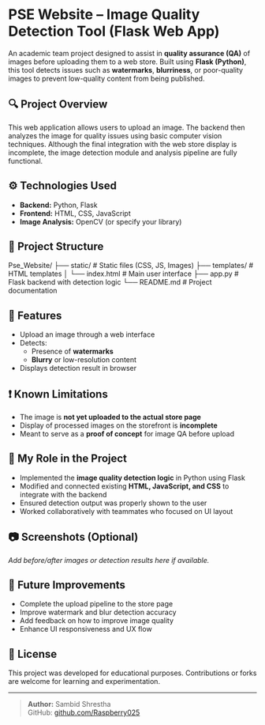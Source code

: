 # PSE Website – Image Quality Detection Tool (Flask Web App)

An academic team project designed to assist in **quality assurance (QA)** of images before uploading them to a web store. Built using **Flask (Python)**, this tool detects issues such as **watermarks**, **blurriness**, or poor-quality images to prevent low-quality content from being published.

## 🔍 Project Overview

This web application allows users to upload an image. The backend then analyzes the image for quality issues using basic computer vision techniques. Although the final integration with the web store display is incomplete, the image detection module and analysis pipeline are fully functional.

## ⚙️ Technologies Used

- **Backend:** Python, Flask  
- **Frontend:** HTML, CSS, JavaScript  
- **Image Analysis:** OpenCV (or specify your library)

## 📁 Project Structure

Pse_Website/
├── static/ # Static files (CSS, JS, Images)
├── templates/ # HTML templates
│ └── index.html # Main user interface
├── app.py # Flask backend with detection logic
└── README.md # Project documentation


## 🚀 Features

- Upload an image through a web interface  
- Detects:
  - Presence of **watermarks**
  - **Blurry** or low-resolution content
- Displays detection result in browser

## ❗ Known Limitations

- The image is **not yet uploaded to the actual store page**  
- Display of processed images on the storefront is **incomplete**  
- Meant to serve as a **proof of concept** for image QA before upload

## 🧠 My Role in the Project

- Implemented the **image quality detection logic** in Python using Flask  
- Modified and connected existing **HTML, JavaScript, and CSS** to integrate with the backend  
- Ensured detection output was properly shown to the user  
- Worked collaboratively with teammates who focused on UI layout

## 📷 Screenshots (Optional)

*Add before/after images or detection results here if available.*

## 🔧 Future Improvements

- Complete the upload pipeline to the store page  
- Improve watermark and blur detection accuracy  
- Add feedback on how to improve image quality  
- Enhance UI responsiveness and UX flow

## 📜 License

This project was developed for educational purposes. Contributions or forks are welcome for learning and experimentation.

---

> **Author:** Sambid Shrestha  
> GitHub: [github.com/Raspberry025](https://github.com/Raspberry025)

